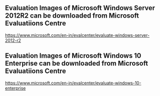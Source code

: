 ## Evaluation Images of Microsoft Windows Server 2012R2 can be downloaded from Microsoft Evaluatiions Centre

https://www.microsoft.com/en-in/evalcenter/evaluate-windows-server-2012-r2

## Evaluation Images of Microsoft Windows 10 Enterprise can be downloaded from Microsoft Evaluatiions Centre

https://www.microsoft.com/en-in/evalcenter/evaluate-windows-10-enterprise
